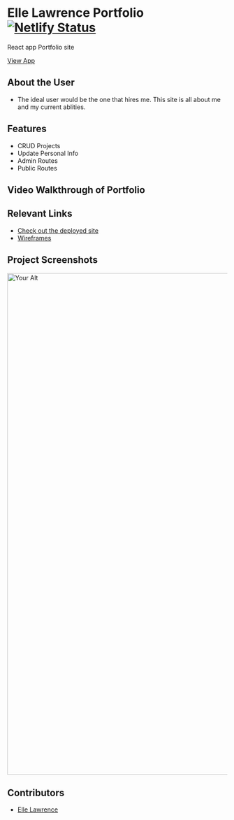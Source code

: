 # Elle Lawrence Portfolio [![Netlify Status](https://api.netlify.com/api/v1/badges/4ab7e730-7ed3-4cfd-a988-66195e79a991/deploy-status)](https://app.netlify.com/sites/drt-sortinghat/deploys)
<!-- update the netlify badge above with your own badge that you can find at netlify under settings/general#status-badges -->

React app Portfolio site

[View App](#your-link)
## About the User <!-- This is a scaled down user persona -->
- The ideal user would be the one that hires me. This site is all about me and my current ablities.
## Features <!-- List your app features using bullets! Do NOT use a paragraph. No one will read that! -->
- CRUD Projects
- Update Personal Info
- Admin Routes
- Public Routes
## Video Walkthrough of Portfolio <!-- A loom link is sufficient -->


## Relevant Links <!-- Link to all the things that are required outside of the ones that have their own section -->
- [Check out the deployed site]()
- [Wireframes](figma.com/file/iltt7hWYWzcn6kilVCWnro/BioSite?node-id=0%3A1)

## Project Screenshots <!-- These can be inside of your project. Look at the repos from class and see how the images are included in the readme -->
<img width="1148" alt="Your Alt" src="your-link.png">

## Contributors
- [Elle Lawrence](https://github.com/elle-lawrence)
